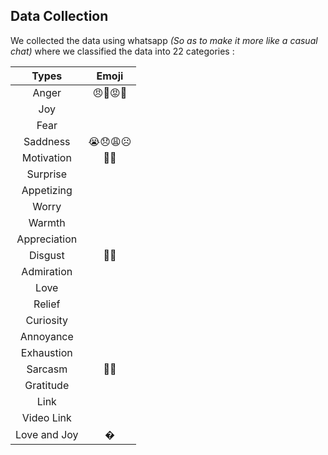 ## Data Collection

We collected the data using whatsapp *(So as to make it more like a casual chat)* where we classified the data into 22 categories :


|Types        |Emoji       
|    :---:    |    :---:   
|Anger        |😠😤😡🤬  
|Joy          |            
|Fear         |            
|Saddness     |😭😞😩☹️  
|Motivation   |💪✊       
|Surprise     |            
|Appetizing   |            
|Worry        |            
|Warmth       |            
|Appreciation |            
|Disgust      |🤢🤮            
|Admiration   |            
|Love         |            
|Relief       |            
|Curiosity    |            
|Annoyance    |            
|Exhaustion   |            
|Sarcasm      |🤣😂       
|Gratitude    |            
|Link         |            
|Video Link   |            
|Love and Joy |�            
